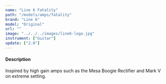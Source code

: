 ```yaml
---
name: "Line 6 Fatality"
path: "/models/amps/fatality"
brand: "Line 6"
model: "Original"
url: ""
image: "../../../images/line6-logo.jpg"
instrument: ["Guitar"]
update: ["2.0"]
---
```

#### Description
Inspired by high gain amps such as the Mesa Boogie Rectifier and Mark V on extreme setting.

